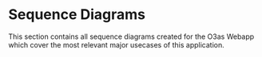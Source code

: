 # Sequence Diagrams

This section contains all sequence diagrams created for the O3as Webapp which cover the most relevant major usecases of this application.
